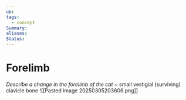 ```yaml
---
up: 
tags:
  - concept
Summary: 
aliases: 
Status:
---
```

# Forelimb
*Describe a change in the forelimb of the cat*
~
small vestigial (surviving) clavicle bone
![[Pasted image 20250305203606.png]]